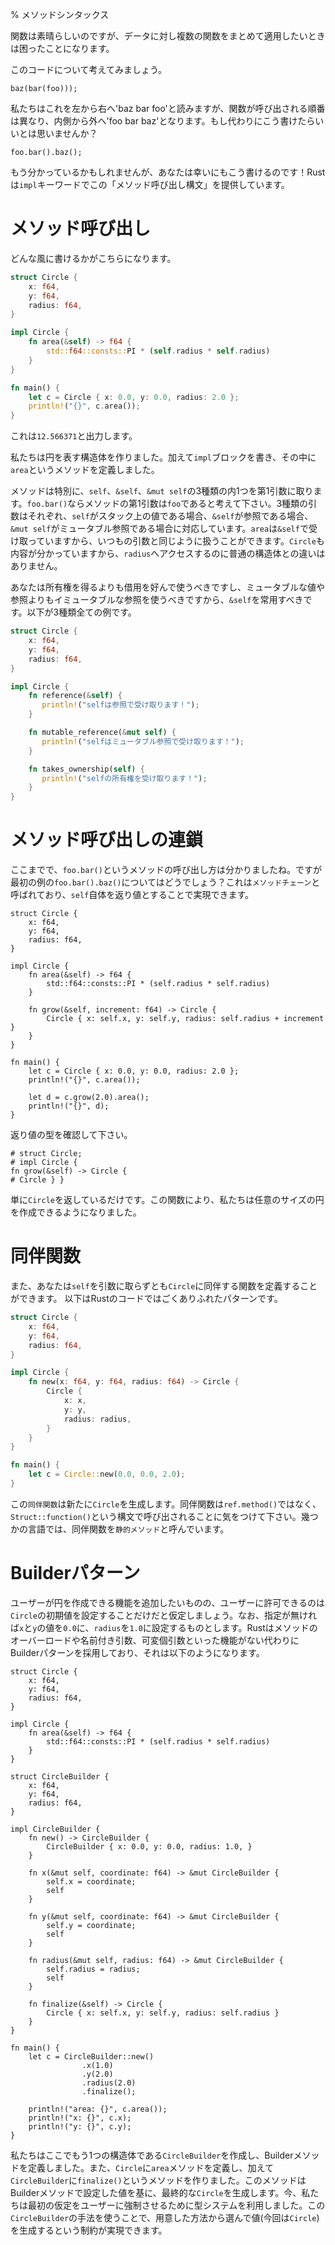 % メソッドシンタックス

関数は素晴らしいのですが、データに対し複数の関数をまとめて適用したいときは困ったことになります。

このコードについて考えてみましょう。

```rust,ignore
baz(bar(foo)));
```

私たちはこれを左から右へ'baz bar foo'と読みますが、関数が呼び出される順番は異なり、内側から外へ'foo bar baz'となります。もし代わりにこう書けたらいいとは思いませんか？

```rust,ignore
foo.bar().baz();
```

もう分かっているかもしれませんが、あなたは幸いにもこう書けるのです！Rustは`impl`キーワードでこの「メソッド呼び出し構文」を提供しています。

# メソッド呼び出し

どんな風に書けるかがこちらになります。

```rust
struct Circle {
    x: f64,
    y: f64,
    radius: f64,
}

impl Circle {
    fn area(&self) -> f64 {
        std::f64::consts::PI * (self.radius * self.radius)
    }
}

fn main() {
    let c = Circle { x: 0.0, y: 0.0, radius: 2.0 };
    println!("{}", c.area());
}
```

これは`12.566371`と出力します。


私たちは円を表す構造体を作りました。加えて`impl`ブロックを書き、その中に`area`というメソッドを定義しました。

メソッドは特別に、`self`、`&self`、`&mut self`の3種類の内1つを第1引数に取ります。`foo.bar()`ならメソッドの第1引数は`foo`であると考えて下さい。3種類の引数はそれぞれ、`self`がスタック上の値である場合、`&self`が参照である場合、`&mut self`がミュータブル参照である場合に対応しています。`area`は`&self`で受け取っていますから、いつもの引数と同じように扱うことができます。`Circle`も内容が分かっていますから、`radius`へアクセスするのに普通の構造体との違いはありません。

あなたは所有権を得るよりも借用を好んで使うべきですし、ミュータブルな値や参照よりもイミュータブルな参照を使うべきですから、`&self`を常用すべきです。以下が3種類全ての例です。

```rust
struct Circle {
    x: f64,
    y: f64,
    radius: f64,
}

impl Circle {
    fn reference(&self) {
       println!("selfは参照で受け取ります！");
    }

    fn mutable_reference(&mut self) {
       println!("selfはミュータブル参照で受け取ります！");
    }

    fn takes_ownership(self) {
       println!("selfの所有権を受け取ります！");
    }
}
```

# メソッド呼び出しの連鎖

ここまでで、`foo.bar()`というメソッドの呼び出し方は分かりましたね。ですが最初の例の`foo.bar().baz()`についてはどうでしょう？これは`メソッドチェーン`と呼ばれており、`self`自体を返り値とすることで実現できます。

```
struct Circle {
    x: f64,
    y: f64,
    radius: f64,
}

impl Circle {
    fn area(&self) -> f64 {
        std::f64::consts::PI * (self.radius * self.radius)
    }

    fn grow(&self, increment: f64) -> Circle {
        Circle { x: self.x, y: self.y, radius: self.radius + increment }
    }
}

fn main() {
    let c = Circle { x: 0.0, y: 0.0, radius: 2.0 };
    println!("{}", c.area());

    let d = c.grow(2.0).area();
    println!("{}", d);
}
```

返り値の型を確認して下さい。

```
# struct Circle;
# impl Circle {
fn grow(&self) -> Circle {
# Circle } }
```

単に`Circle`を返しているだけです。この関数により、私たちは任意のサイズの円を作成できるようになりました。

# 同伴関数

また、あなたは`self`を引数に取らずとも`Circle`に同伴する関数を定義することができます。
以下はRustのコードではごくありふれたパターンです。

```rust
struct Circle {
    x: f64,
    y: f64,
    radius: f64,
}

impl Circle {
    fn new(x: f64, y: f64, radius: f64) -> Circle {
        Circle {
            x: x,
            y: y,
            radius: radius,
        }
    }
}

fn main() {
    let c = Circle::new(0.0, 0.0, 2.0);
}
```

この`同伴関数`は新たに`Circle`を生成します。同伴関数は`ref.method()`ではなく、`Struct::function()`という構文で呼び出されることに気をつけて下さい。幾つかの言語では、同伴関数を`静的メソッド`と呼んでいます。

# Builderパターン

ユーザーが円を作成できる機能を追加したいものの、ユーザーに許可できるのは`Circle`の初期値を設定することだけだと仮定しましょう。なお、指定が無ければ`x`と`y`の値を`0.0`に、`radius`を`1.0`に設定するものとします。Rustはメソッドのオーバーロードや名前付き引数、可変個引数といった機能がない代わりにBuilderパターンを採用しており、それは以下のようになります。

```
struct Circle {
    x: f64,
    y: f64,
    radius: f64,
}

impl Circle {
    fn area(&self) -> f64 {
        std::f64::consts::PI * (self.radius * self.radius)
    }
}

struct CircleBuilder {
    x: f64,
    y: f64,
    radius: f64,
}

impl CircleBuilder {
    fn new() -> CircleBuilder {
        CircleBuilder { x: 0.0, y: 0.0, radius: 1.0, }
    }

    fn x(&mut self, coordinate: f64) -> &mut CircleBuilder {
        self.x = coordinate;
        self
    }

    fn y(&mut self, coordinate: f64) -> &mut CircleBuilder {
        self.y = coordinate;
        self
    }

    fn radius(&mut self, radius: f64) -> &mut CircleBuilder {
        self.radius = radius;
        self
    }

    fn finalize(&self) -> Circle {
        Circle { x: self.x, y: self.y, radius: self.radius }
    }
}

fn main() {
    let c = CircleBuilder::new()
                .x(1.0)
                .y(2.0)
                .radius(2.0)
                .finalize();

    println!("area: {}", c.area());
    println!("x: {}", c.x);
    println!("y: {}", c.y);
}
```

私たちはここでもう1つの構造体である`CircleBuilder`を作成し、Builderメソッドを定義しました。また、`Circle`に`area`メソッドを定義し、加えて`CircleBuilder`に`finalize()`というメソッドを作りました。このメソッドはBuilderメソッドで設定した値を基に、最終的な`Circle`を生成します。今、私たちは最初の仮定をユーザーに強制させるために型システムを利用しました。この`CircleBuilder`の手法を使うことで、用意した方法から選んで値(今回は`Circle`)を生成するという制約が実現できます。
